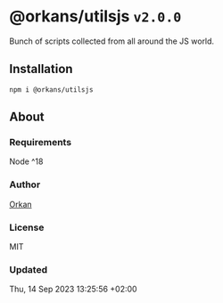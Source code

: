 # @orkans/utilsjs `v2.0.0`
Bunch of scripts collected from all around the JS world.

## Installation
`npm i @orkans/utilsjs`

## About
### Requirements
Node  ^18

### Author
[Orkan](https://github.com/orkan)

### License
MIT

### Updated
Thu, 14 Sep 2023 13:25:56 +02:00
